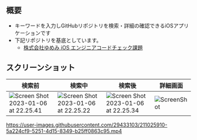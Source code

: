 ## 概要
- キーワードを入力しGitHubリポジトリを検索・詳細の確認できるiOSアプリケーションです
- 下記リポジトリを基底としています。
  - [株式会社ゆめみ iOS エンジニアコードチェック課題](https://github.com/yumemi-inc/ios-engineer-codecheck)

## スクリーンショット

| 検索前 | 検索中 | 検索後 | 詳細画面 |
|---|---|---|---|
| ![Screen Shot 2023-01-06 at 22.25.41](https://i.imgur.com/0QFNKWV.png) | ![Screen Shot 2023-01-06 at 22.25.22](https://i.imgur.com/pru4Nnf.png) | ![Screen Shot 2023-01-06 at 22.25.34](https://i.imgur.com/YigKDIi.png) | ![ScreenShot](https://i.imgur.com/YMxZBVp.png) |

https://user-images.githubusercontent.com/29433103/211025910-5a224cf9-5251-4d15-8349-b25ff0863c95.mp4
